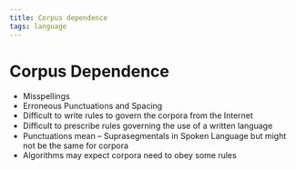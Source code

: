 ```yaml
---
title: Corpus dependence
tags: language
---
```


# Corpus Dependence
- Misspellings
- Erroneous Punctuations and Spacing
- Difficult to write rules to govern the corpora from the Internet
- Diﬃcult to prescribe rules governing the use of a written language
- Punctuations mean – Suprasegmentals in Spoken Language but might not be the same for corpora
- Algorithms may expect corpora need to obey some rules
























